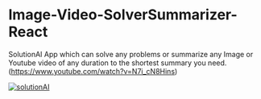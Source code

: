 # Image-Video-SolverSummarizer-React
SolutionAI App which can solve any problems or summarize any Image or Youtube video of any duration to the shortest summary you need.
(https://www.youtube.com/watch?v=N7i_cN8Hins)

[![solutionAI](https://img.youtube.com/vi/N7i_cN8Hins/maxresdefault.jpg)](https://www.youtube.com/watch?v=N7i_cN8Hins)



